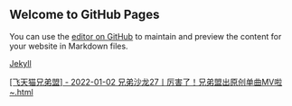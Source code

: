 ## Welcome to GitHub Pages

You can use the [editor on GitHub](https://github.com/FTMMaoGe/backup/edit/gh-pages/index.md) to maintain and preview the content for your website in Markdown files.

[Jekyll](https://htmlpreview.github.io//?https://github.com/FTMMaoGe/2020-12th/blob/7ba150fbda1ab3abd7db4db4628d41b1d09201a6/%5B%E9%A3%9E%E5%A4%A9%E7%8C%AB%E5%85%84%E5%BC%9F%E7%9B%9F%5D%20-%202020-12-03%20%E5%85%84%E5%BC%9F%E6%B2%99%E9%BE%991%20-%20%E5%85%A8%E5%9B%BD%E7%AC%AC%E4%B8%80%E4%B8%AA%E8%B7%A8%E6%80%A7%E5%88%AB%E5%85%84%E5%BC%9F%E6%B4%BB%E5%8A%A8%E6%98%AF%E5%95%A5%E6%A0%B7%EF%BC%9F.html) 

<span class="css-truncate css-truncate-target d-block width-fit"><a class="js-navigation-open Link--primary" title="[飞天猫兄弟盟] - 2022-01-02 兄弟沙龙27丨厉害了！兄弟盟出原创单曲MV啦~.html" data-pjax="#repo-content-pjax-container" href="/FTMMaoGe/2022-01th-03th/blob/main/%5B%E9%A3%9E%E5%A4%A9%E7%8C%AB%E5%85%84%E5%BC%9F%E7%9B%9F%5D%20-%202022-01-02%20%E5%85%84%E5%BC%9F%E6%B2%99%E9%BE%9927%E4%B8%A8%E5%8E%89%E5%AE%B3%E4%BA%86%EF%BC%81%E5%85%84%E5%BC%9F%E7%9B%9F%E5%87%BA%E5%8E%9F%E5%88%9B%E5%8D%95%E6%9B%B2MV%E5%95%A6%7E.html">[飞天猫兄弟盟] - 2022-01-02 兄弟沙龙27丨厉害了！兄弟盟出原创单曲MV啦~.html</a></span>
